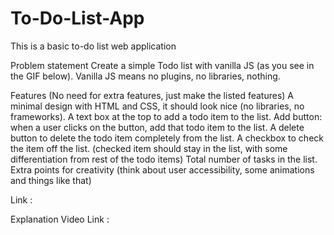# To-Do-List-App
This is a basic to-do list web application

Problem statement
Create a simple Todo list with vanilla JS (as you see in the GIF below). Vanilla JS means no plugins, no libraries, nothing.

Features (No need for extra features, just make the listed features)
A minimal design with HTML and CSS, it should look nice (no libraries, no frameworks).
A text box at the top to add a todo item to the list.
Add button: when a user clicks on the button, add that todo item to the list.
A delete button to delete the todo item completely from the list.
A checkbox to check the item off the list. (checked item should stay in the list, with some differentiation from rest of the todo items)
Total number of tasks in the list.
Extra points for creativity (think about user accessibility, some animations and things like that)

Link :

Explanation Video Link :
